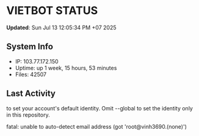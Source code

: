 # VIETBOT STATUS
**Updated**: Sun Jul 13 12:05:34 PM +07 2025

## System Info
- IP: 103.77.172.150
- Uptime: up 1 week, 15 hours, 53 minutes
- Files: 42507

## Last Activity

to set your account's default identity.
Omit --global to set the identity only in this repository.

fatal: unable to auto-detect email address (got 'root@vinh3690.(none)')
